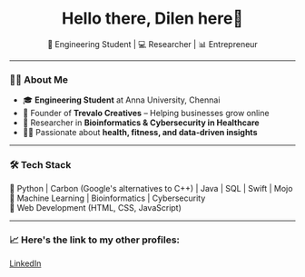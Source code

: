<h1 align="center">Hello there, Dilen here👋</h1>  
<p align="center">🚀 Engineering Student | 💻 Researcher | 📊 Entrepreneur</p>  

---

### 👨‍💻 About Me  
- 🎓 **Engineering Student** at Anna University, Chennai  
- 🏢 Founder of **Trevalo Creatives** – Helping businesses grow online  
- 🔬 Researcher in **Bioinformatics & Cybersecurity in Healthcare**  
- 🏃‍♂️ Passionate about **health, fitness, and data-driven insights**  

---

### 🛠️ Tech Stack  
🔹 Python | Carbon (Google's alternatives to C++) | Java | SQL | Swift |  Mojo <br>
🔹 Machine Learning | Bioinformatics | Cybersecurity  
🔹 Web Development (HTML, CSS, JavaScript)  

---

### 📈 Here's the link to my other profiles: 
<a href="https://www.linkedin.com/in/dilen-shankar-74732a225/">LinkedIn</a>

